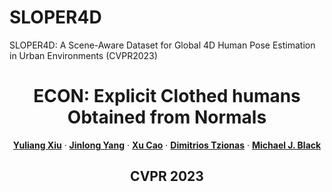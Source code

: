 # SLOPER4D
 SLOPER4D: A Scene-Aware Dataset for Global 4D Human Pose Estimation in Urban Environments (CVPR2023)

<p align="center">

  <h1 align="center">ECON: Explicit Clothed humans Obtained from Normals</h1>
  <p align="center">
    <a href="http://xiuyuliang.cn/"><strong>Yuliang Xiu</strong></a>
    ·
    <a href="https://ps.is.tuebingen.mpg.de/person/jyang"><strong>Jinlong Yang</strong></a>
    ·
    <a href="https://hoshino042.github.io/homepage/"><strong>Xu Cao</strong></a>
    ·
    <a href="https://ps.is.mpg.de/~dtzionas"><strong>Dimitrios Tzionas</strong></a>
    ·
    <a href="https://ps.is.tuebingen.mpg.de/person/black"><strong>Michael J. Black</strong></a>
  </p>
<h2 align="center">CVPR 2023</h2>

